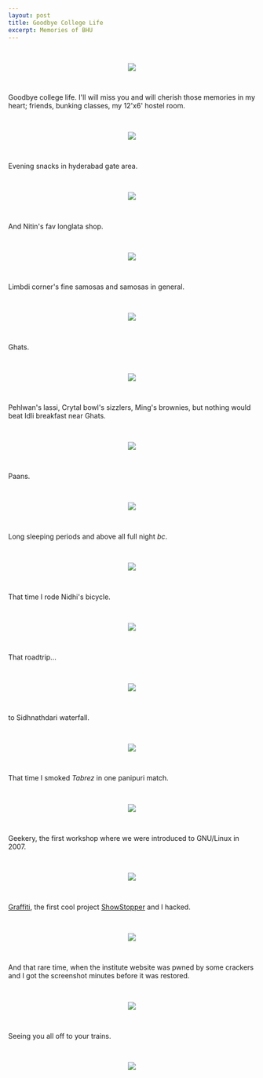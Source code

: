 ```yaml
---
layout: post
title: Goodbye College Life
excerpt: Memories of BHU
---
```


<br><p align="center"><img align="center" src="/images/iitbhu/bunk.gif"></p><br>

Goodbye college life. I'll will miss you and will cherish those memories in my heart; friends, bunking classes, my 12'x6' hostel room.

<br><p align="center"><img align="center" src="/images/iitbhu/hostel.jpg"></p><br>

Evening snacks in hyderabad gate area.

<br><p align="center"><img align="center" src="/images/iitbhu/hg.jpg"></p><br>

And Nitin's fav longlata shop.

<br><p align="center"><img align="center" src="/images/iitbhu/longlata.jpg"></p><br>

Limbdi corner's fine samosas and samosas in general.

<br><p align="center"><img align="center" src="/images/iitbhu/samosas.jpg"></p><br>

Ghats.

<br><p align="center"><img align="center" src="/images/iitbhu/ghat.jpg"></p><br>

Pehlwan's lassi, Crytal bowl's sizzlers, Ming's brownies, but nothing would beat Idli breakfast near Ghats.

<br><p align="center"><img align="center" src="/images/iitbhu/idli.jpg"></p><br>

Paans.

<br><p align="center"><img align="center" src="/images/iitbhu/pan.jpg"></p><br>

Long sleeping periods and above all full night _bc_.

<br><p align="center"><img align="center" src="/images/iitbhu/bc.gif"></p><br>

That time I rode Nidhi's bicycle.

<br><p align="center"><img align="center" src="/images/iitbhu/bike-nidhi.jpg"></p><br>

That roadtrip...

<br><p align="center"><img align="center" src="/images/iitbhu/roadtrip.jpg"></p><br>

to Sidhnathdari waterfall.

<br><p align="center"><img align="center" src="/images/iitbhu/sidnathdari.jpg"></p><br>

That time I smoked _Tabrez_ in one panipuri match.

<br><p align="center"><img align="center" src="/images/iitbhu/panipuri.gif"></p><br>

Geekery, the first workshop where we were introduced to GNU/Linux in 2007.

<br><p align="center"><img align="center" src="/images/iitbhu/linux.png"></p><br>

[Graffiti](https://github.com/bhaisaab/graffiti), the first cool project [ShowStopper](http://showstopper.in) and I hacked.

<br><p align="center"><img align="center" src="/images/iitbhu/graffiti.jpg"></p><br>

And that rare time, when the institute website was pwned by some crackers and I got the screenshot minutes before it was restored.

<br><p align="center"><img align="center" src="/images/iitbhu/cracked.png"></p><br>

Seeing you all off to your trains.

<br><p align="center"><img align="center" src="/images/iitbhu/train.jpg"></p>
